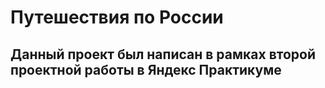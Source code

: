 # Путешествия по России 
## Данный проект был написан в рамках второй проектной работы в Яндекс Практикуме 
